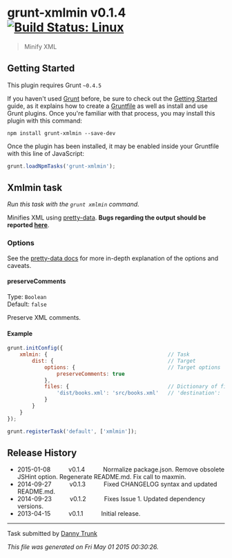 # grunt-xmlmin v0.1.4 [![Build Status: Linux](https://travis-ci.org/dtrunk90/grunt-xmlmin.svg?branch=master)](https://travis-ci.org/dtrunk90/grunt-xmlmin)

> Minify XML



## Getting Started
This plugin requires Grunt `~0.4.5`

If you haven't used [Grunt](http://gruntjs.com/) before, be sure to check out the [Getting Started](http://gruntjs.com/getting-started) guide, as it explains how to create a [Gruntfile](http://gruntjs.com/sample-gruntfile) as well as install and use Grunt plugins. Once you're familiar with that process, you may install this plugin with this command:

```shell
npm install grunt-xmlmin --save-dev
```

Once the plugin has been installed, it may be enabled inside your Gruntfile with this line of JavaScript:

```js
grunt.loadNpmTasks('grunt-xmlmin');
```




## Xmlmin task
_Run this task with the `grunt xmlmin` command._

Minifies XML using [pretty-data](https://github.com/vkiryukhin/pretty-data). **Bugs regarding the output should be reported [here](https://github.com/vkiryukhin/pretty-data/issues/new)**.

### Options

See the [pretty-data docs](http://www.eslinstructor.net/pretty-data/) for more in-depth explanation of the options and caveats.

#### preserveComments

Type: `Boolean`  
Default: `false`

Preserve XML comments.

#### Example

```js
grunt.initConfig({
    xmlmin: {                                       // Task
        dist: {                                     // Target
            options: {                              // Target options
                preserveComments: true
            },
            files: {                                // Dictionary of files
                'dist/books.xml': 'src/books.xml'   // 'destination': 'source'
            }
        }
    }
});

grunt.registerTask('default', ['xmlmin']);
```


## Release History

 * 2015-01-08   v0.1.4   Normalize package.json. Remove obsolete JSHint option. Regenerate README.md. Fix call to maxmin.
 * 2014-09-27   v0.1.3   Fixed CHANGELOG syntax and updated README.md.
 * 2014-09-23   v0.1.2   Fixes Issue 1. Updated dependency versions.
 * 2013-04-15   v0.1.1   Initial release.

---

Task submitted by [Danny Trunk](http://github.com/dtrunk90)

*This file was generated on Fri May 01 2015 00:30:26.*
